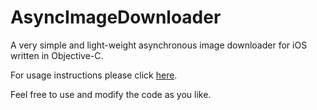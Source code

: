 AsyncImageDownloader
====================

A very simple and light-weight asynchronous image downloader for iOS written in Objective-C. 

For usage instructions please click [here](http://kylewbanks.com/post/show/iOS-Async-Image-Downloader).

Feel free to use and modify the code as you like.
